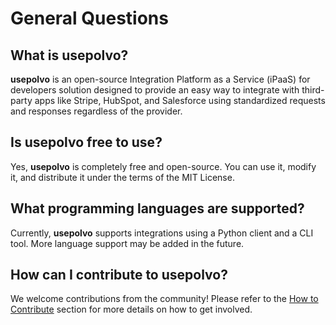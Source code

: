 # General Questions

## What is usepolvo?

**usepolvo** is an open-source Integration Platform as a Service (iPaaS) for developers solution designed to provide an easy way to integrate with third-party apps like Stripe, HubSpot, and Salesforce using standardized requests and responses regardless of the provider.

## Is usepolvo free to use?

Yes, **usepolvo** is completely free and open-source. You can use it, modify it, and distribute it under the terms of the MIT License.

## What programming languages are supported?

Currently, **usepolvo** supports integrations using a Python client and a CLI tool. More language support may be added in the future.

## How can I contribute to usepolvo?

We welcome contributions from the community! Please refer to the [How to Contribute](../contributing/how-to-contribute.md) section for more details on how to get involved.